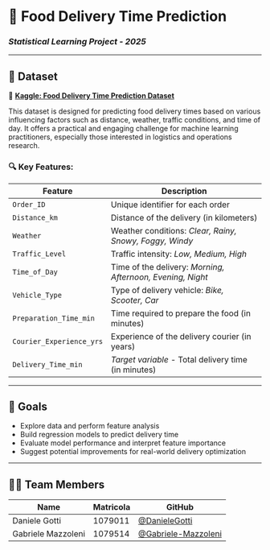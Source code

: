 # 🛵 Food Delivery Time Prediction  
### *Statistical Learning Project - 2025*

---

## 📁 Dataset  
🔗 [**Kaggle: Food Delivery Time Prediction Dataset**](https://www.kaggle.com/datasets/denkuznetz/food-delivery-time-prediction/data)

This dataset is designed for predicting food delivery times based on various influencing factors such as distance, weather, traffic conditions, and time of day. It offers a practical and engaging challenge for machine learning practitioners, especially those interested in logistics and operations research.

### 🔍 Key Features:
| Feature | Description |
|--------|-------------|
| `Order_ID` | Unique identifier for each order |
| `Distance_km` | Distance of the delivery (in kilometers) |
| `Weather` | Weather conditions: *Clear, Rainy, Snowy, Foggy, Windy* |
| `Traffic_Level` | Traffic intensity: *Low, Medium, High* |
| `Time_of_Day` | Time of the delivery: *Morning, Afternoon, Evening, Night* |
| `Vehicle_Type` | Type of delivery vehicle: *Bike, Scooter, Car* |
| `Preparation_Time_min` | Time required to prepare the food (in minutes) |
| `Courier_Experience_yrs` | Experience of the delivery courier (in years) |
| `Delivery_Time_min` | _Target variable_ - Total delivery time (in minutes) |

---

## 🚀 Goals  
- Explore data and perform feature analysis  
- Build regression models to predict delivery time  
- Evaluate model performance and interpret feature importance  
- Suggest potential improvements for real-world delivery optimization

---

## 👨‍💻 Team Members  
| Name | Matricola | GitHub |
|------|-----------|--------|
| Daniele Gotti | 1079011 | [@DanieleGotti](https://github.com/DanieleGotti) |
| Gabriele Mazzoleni | 1079514 | [@Gabriele-Mazzoleni](https://github.com/Gabriele-Mazzoleni) |

